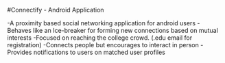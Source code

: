 #Connectify - Android Application


-A proximity based social networking application for android users
-Behaves like an Ice-breaker for forming new connections based on mutual interests
-Focused on reaching the college crowd. (.edu email for registration)
-Connects people but encourages to interact in person
-Provides notifications to users on matched user profiles

